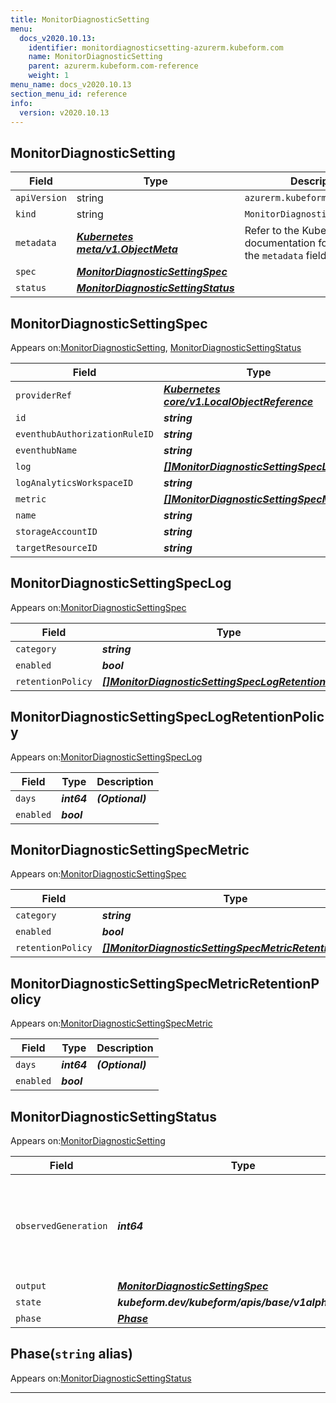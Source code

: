```yaml
---
title: MonitorDiagnosticSetting
menu:
  docs_v2020.10.13:
    identifier: monitordiagnosticsetting-azurerm.kubeform.com
    name: MonitorDiagnosticSetting
    parent: azurerm.kubeform.com-reference
    weight: 1
menu_name: docs_v2020.10.13
section_menu_id: reference
info:
  version: v2020.10.13
---
```


## MonitorDiagnosticSetting
| Field | Type | Description |
| ------ | ----- | ----------- |
| `apiVersion` | string | `azurerm.kubeform.com/v1alpha1` |
|    `kind` | string | `MonitorDiagnosticSetting` |
| `metadata` | ***[Kubernetes meta/v1.ObjectMeta](https://kubernetes.io/docs/reference/generated/kubernetes-api/v1.13/#objectmeta-v1-meta)***|Refer to the Kubernetes API documentation for the fields of the `metadata` field.|
| `spec` | ***[MonitorDiagnosticSettingSpec](#monitordiagnosticsettingspec)***||
| `status` | ***[MonitorDiagnosticSettingStatus](#monitordiagnosticsettingstatus)***||
## MonitorDiagnosticSettingSpec

Appears on:[MonitorDiagnosticSetting](#monitordiagnosticsetting), [MonitorDiagnosticSettingStatus](#monitordiagnosticsettingstatus)

| Field | Type | Description |
| ------ | ----- | ----------- |
| `providerRef` | ***[Kubernetes core/v1.LocalObjectReference](https://kubernetes.io/docs/reference/generated/kubernetes-api/v1.13/#localobjectreference-v1-core)***||
| `id` | ***string***||
| `eventhubAuthorizationRuleID` | ***string***| ***(Optional)*** |
| `eventhubName` | ***string***| ***(Optional)*** |
| `log` | ***[[]MonitorDiagnosticSettingSpecLog](#monitordiagnosticsettingspeclog)***| ***(Optional)*** |
| `logAnalyticsWorkspaceID` | ***string***| ***(Optional)*** |
| `metric` | ***[[]MonitorDiagnosticSettingSpecMetric](#monitordiagnosticsettingspecmetric)***| ***(Optional)*** |
| `name` | ***string***||
| `storageAccountID` | ***string***| ***(Optional)*** |
| `targetResourceID` | ***string***||
## MonitorDiagnosticSettingSpecLog

Appears on:[MonitorDiagnosticSettingSpec](#monitordiagnosticsettingspec)

| Field | Type | Description |
| ------ | ----- | ----------- |
| `category` | ***string***||
| `enabled` | ***bool***| ***(Optional)*** |
| `retentionPolicy` | ***[[]MonitorDiagnosticSettingSpecLogRetentionPolicy](#monitordiagnosticsettingspeclogretentionpolicy)***||
## MonitorDiagnosticSettingSpecLogRetentionPolicy

Appears on:[MonitorDiagnosticSettingSpecLog](#monitordiagnosticsettingspeclog)

| Field | Type | Description |
| ------ | ----- | ----------- |
| `days` | ***int64***| ***(Optional)*** |
| `enabled` | ***bool***||
## MonitorDiagnosticSettingSpecMetric

Appears on:[MonitorDiagnosticSettingSpec](#monitordiagnosticsettingspec)

| Field | Type | Description |
| ------ | ----- | ----------- |
| `category` | ***string***||
| `enabled` | ***bool***| ***(Optional)*** |
| `retentionPolicy` | ***[[]MonitorDiagnosticSettingSpecMetricRetentionPolicy](#monitordiagnosticsettingspecmetricretentionpolicy)***||
## MonitorDiagnosticSettingSpecMetricRetentionPolicy

Appears on:[MonitorDiagnosticSettingSpecMetric](#monitordiagnosticsettingspecmetric)

| Field | Type | Description |
| ------ | ----- | ----------- |
| `days` | ***int64***| ***(Optional)*** |
| `enabled` | ***bool***||
## MonitorDiagnosticSettingStatus

Appears on:[MonitorDiagnosticSetting](#monitordiagnosticsetting)

| Field | Type | Description |
| ------ | ----- | ----------- |
| `observedGeneration` | ***int64***| ***(Optional)*** Resource generation, which is updated on mutation by the API Server.|
| `output` | ***[MonitorDiagnosticSettingSpec](#monitordiagnosticsettingspec)***| ***(Optional)*** |
| `state` | ***kubeform.dev/kubeform/apis/base/v1alpha1.State***| ***(Optional)*** |
| `phase` | ***[Phase](#phase)***| ***(Optional)*** |
## Phase(`string` alias)

Appears on:[MonitorDiagnosticSettingStatus](#monitordiagnosticsettingstatus)

---

